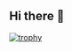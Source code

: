 ## Hi there 👋
[![trophy](https://github-profile-trophy.vercel.app/?username=chrissolanilla)](https://github.com/ryo-ma/github-profile-trophy)
<!--
**chrissolanilla/chrissolanilla** is a ✨ _special_ ✨ repository because its `README.md` (this file) appears on your GitHub profile.

Here are some ideas to get you started:

- 🔭 I’m currently working on ...
- 🌱 I’m currently learning ...
- 👯 I’m looking to collaborate on ...
- 🤔 I’m looking for help with ...
- 💬 Ask me about ...
- 📫 How to reach me: ...
- 😄 Pronouns: ...
- ⚡ Fun fact: ...
-->
